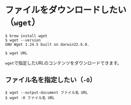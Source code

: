 # ファイルをダウンロードしたい（``wget``）

```console
$ brew install wget
$ wget --version
GNU Wget 1.24.5 built on darwin22.6.0.
```

```console
$ wget URL
```

``wget``で指定したURLのコンテンツをダウンロードできます。

## ファイル名を指定したい（``-O``）

```console
$ wget --output-document ファイル名 URL
$ wget -O ファイル名 URL
```
